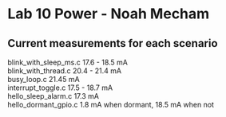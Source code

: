 # Lab 10 Power - Noah Mecham

## Current measurements for each scenario
blink_with_sleep_ms.c 17.6 - 18.5 mA <br>
blink_with_thread.c 20.4 - 21.4 mA <br>
busy_loop.c 21.45 mA <br>
interrupt_toggle.c 17.5 - 18.7 mA <br>
hello_sleep_alarm.c 17.3 mA <br>
hello_dormant_gpio.c 1.8 mA when dormant, 18.5 mA when not <br>